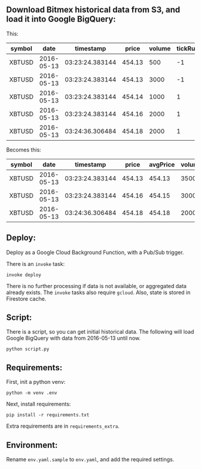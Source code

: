 Download Bitmex historical data from S3, and load it into Google BigQuery:
--------------------------------------------------------------------------

This:

| symbol | date | timestamp | price	| volume | tickRule | index |
|--------|------|-----------|-------|--------|----------|-------|
| XBTUSD | 2016-05-13 | 03:23:24.383144 | 454.13 | 500 | -1 | 8 |
| XBTUSD | 2016-05-13 | 03:23:24.383144 | 454.13 | 3000 | -1 | 9 |
| XBTUSD | 2016-05-13 | 03:23:24.383144 | 454.14 | 1000 | 1 | 10 |
| XBTUSD | 2016-05-13 | 03:23:24.383144 | 454.16 | 2000 | 1 | 11 |
| XBTUSD | 2016-05-13 | 03:24:36.306484 | 454.18 | 2000 | 1 | 12 |

Becomes this:

| symbol | date | timestamp | price | avgPrice | volume | tickRule | exponent | notional |
|--------|------|-----------|-------|----------|--------|----------|----------|----------|
| XBTUSD | 2016-05-13 | 03:23:24.383144 | 454.13 | 454.13 | 3500 | -1 | 2 | 7.7... | 7 |
| XBTUSD | 2016-05-13 | 03:23:24.383144 | 454.16 | 454.15 | 3000 | 1 | 3 | 6.6... | 8 |
| XBTUSD | 2016-05-13 | 03:24:36.306484 | 454.18 | 454.18 | 2000 | 1 | 3 | 4.4... | 9 |

Deploy:
-------

Deploy as a Google Cloud Background Function, with a Pub/Sub trigger.

There is an `invoke` task:

```
invoke deploy
```

There is no further processing if data is not available, or aggregated data already exists.  The `invoke` tasks also require `gcloud`. Also, state is stored in Firestore cache.

Script:
-------

There is a script, so you can get initial historical data. The following will load Google BigQuery with data from 2016-05-13 until now. 

```
python script.py
```

Requirements:
-------------

First, init a python venv:

```
python -m venv .env
```

Next, install requirements:

```
pip install -r requirements.txt

```

Extra requirements are in `requirements_extra`.

Environment:
------------

Rename `env.yaml.sample` to `env.yaml`, and add the required settings.
